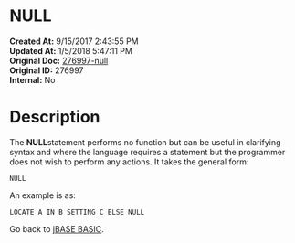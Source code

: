 # NULL

**Created At:** 9/15/2017 2:43:55 PM  
**Updated At:** 1/5/2018 5:47:11 PM  
**Original Doc:** [276997-null](https://docs.jbase.com/36868-jbase-basic/276997-null)  
**Original ID:** 276997  
**Internal:** No  


# Description

The **NULL**statement performs no function but can be useful in clarifying syntax and where the language requires a statement but the programmer does not wish to perform any actions. It takes the general form:

```
NULL
```

An example is as:

```
LOCATE A IN B SETTING C ELSE NULL
```



Go back to [jBASE BASIC](./../jbase-basic-programmers-reference-guide).

